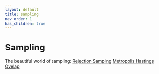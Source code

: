 ```yaml
---
layout: default
title: sampling
nav_order: 1
has_children: true
---
```


# Sampling

The beautiful world of sampling:
[Rejection Sampling]("_posts/Sampling/2025-05-19-rejection-sampling.md")
[Metropolis Hastings]("_posts/Sampling/2025-05-18-metropolis-hastings.md)
[Ovelap]("_posts/Sampling/2025-05-27-overlap.md")
